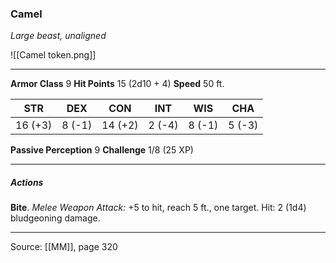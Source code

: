 ### Camel
_Large beast, unaligned_

![[Camel token.png]]


---

**Armor Class** 9
**Hit Points** 15 (2d10 + 4)
**Speed** 50 ft.

| STR     | DEX     | CON     | INT     | WIS     | CHA     |
|---------|---------|---------|---------|---------|---------|
| 16 (+3) | 8 (-1) | 14 (+2) | 2 (-4) | 8 (-1) | 5 (-3) |

**Passive Perception** 9
**Challenge** 1/8 (25 XP)

---

##### Actions
**Bite**. _Melee Weapon Attack:_ +5 to hit, reach 5 ft., one target. Hit: 2 (1d4) bludgeoning damage.


---

Source: [[MM]], page 320